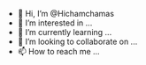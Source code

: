 - 👋 Hi, I’m @Hichamchamas
- 👀 I’m interested in ...
- 🌱 I’m currently learning ...
- 💞️ I’m looking to collaborate on ...
- 📫 How to reach me ...

<!---
Hichamchamas/Hichamchamas is a ✨ special ✨ repository because its `README.md` (this file) appears on your GitHub profile.
You can click the Preview link to take a look at your changes.
--->
